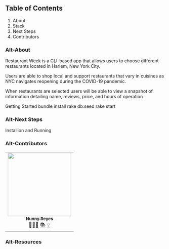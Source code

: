 <!-- ## Process -->
## Table of Contents
1. About
2. Stack
3. Next Steps
4. Contributors

### Alt-About

Restaurant Week is a CLI-based app that allows users to choose different restaurants located in Harlem, New York City.

Users are able to shop local and support restaurants that vary in cuisines as NYC navigates reopening during the COVID-19 pandemic.

When restaurants are selected users will be able to view a snapshot of information detailing name, reviews, price, and hours of operation





Getting Started
bundle install
rake db:seed
rake start

### Alt-Next Steps



Installion and Running

### Alt-Contributors


<table>
  <tr>
    <td align="center">
      <a href="https://github.com/nunnyr">
        <img src="https://avatars2.githubusercontent.com/u/22527547?s=460&u=ad9c2d830938168f717cd28941b2f104c6677598&v=4" width="200px;" alt=""/><br/><sub><b>Nunny Reyes</b></sub>
      </a><br />
      <a href="https://github.com/wlcreate/Mod1_Restaurant_Reservation_App" title="Code">👩🏻‍💻</a> 
      <a href="https://github.com/wlcreate/Mod1_Restaurant_Reservation_App" title="Documentation">📚</a> 
      <a href="#ideas-nunny" title="Ideas, Planning, & Feedback">💡</a>            
    </td>
  </tr>
</table>


### Alt-Resources

